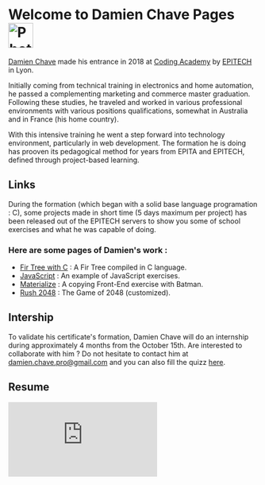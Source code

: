 # Welcome to Damien Chave Pages <img src="http://files.softicons.com/download/folder-icons/blumarble-folders-icons-by-lukeedee/png/128x128/User.png)" alt="Photo" width="50"/>


[Damien Chave](https://damien-chave.github.io/Home/CV%20Damien%20Chave.pdf) made his entrance in 2018 at [Coding Academy](http://www.coding-academy.fr/la-formation) by [EPITECH](http://www.epitech.eu/coding-academy.aspx) in Lyon.

Initially coming from technical training in electronics and home automation, he passed a complementing marketing and commerce master graduation. Following these studies, he traveled and worked in various professional environments with various positions qualifications, somewhat in Australia and in France (his home country).

With this intensive training he went a step forward into technology environment, particularly in web development. The formation he is doing has prooven its pedagogical method for years from EPITA and EPITECH, defined through project-based learning. 


## Links

During the formation (which began with a solid base language programation : C), some projects made in short time (5 days maximum per project) has been released out of the EPITECH servers to show you some of school exercises and what he was capable of doing.

### Here are some pages of Damien's work :
- [Fir Tree with C](https://damien-chave.github.io/Fir_tree_CA-Epitech/) : A Fir Tree compiled in C language.
- [JavaScript](https://damien-chave.github.io/JavaScript_exercises/) : An example of JavaScript exercises.
- [Materialize](https://damien-chave.github.io/materialize_Batman_exercise/) : A copying Front-End exercise with Batman.
- [Rush 2048](https://damien-chave.github.io/2048_CA-Epitech/) : The Game of 2048 (customized).


## Intership

To validate his certificate's formation, Damien Chave will do an internship during approximately 4 months from the October 15th. 
Are interested to collaborate with him ?
Do not hesitate to contact him at [damien.chave.pro@gmail.com](mailto:damien.chave.pro@gmail.com) and you can also fill the quizz [here](https://docs.google.com/forms/d/e/1FAIpQLSe5XfgPAcuN6r-FDk90TFcjHp_HXorV7jOqLE_VWCqWw3SCug/viewform?usp=sf_link).

## Resume

![CV Damien Chave](https://damien-chave.github.io/Home/CV%20Damien%20Chave.pdf)
